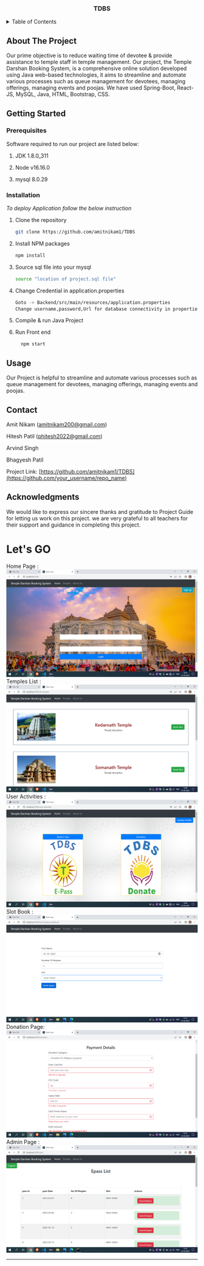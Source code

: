 
<div align="center">
  
  <h3 align="center">TDBS</h3>
</div>



<!-- TABLE OF CONTENTS -->
<details>
  <summary>Table of Contents</summary>
  <ol>
    <li>
      <a href="#about-the-project">About The Project</a>
    </li>
    <li>
      <a href="#getting-started">Getting Started</a>
      <ul>
        <li><a href="#prerequisites">Prerequisites</a></li>
        <li><a href="#installation">Installation</a></li>
      </ul>
    </li>
    <li><a href="#usage">Usage</a></li>
    <li><a href="#contact">Contact</a></li>
    <li><a href="#acknowledgments">Acknowledgments</a></li>
  </ol>
</details>



<!-- ABOUT THE PROJECT -->
## About The Project

Our prime objective is to reduce waiting time of devotee & provide assistance to temple staff in temple management.
Our project, the Temple Darshan Booking System, is a comprehensive online solution developed using Java web-based technologies, 
it aims to streamline and automate various processes such as queue management for devotees, managing offerings, managing events and poojas.
We have used Spring-Boot, React-JS, MySQL, Java, HTML, Bootstrap, CSS.




<!-- GETTING STARTED -->
## Getting Started


### Prerequisites

Software required to run our project are listed below:

1. JDK 1.8.0_311

2. Node v16.16.0

3. mysql 8.0.29

### Installation

_To deploy Application follow the below instruction_

1. Clone the repository
   ```sh
   git clone https://github.com/amitnikam1/TDBS
   ```
2. Install NPM packages
   ```sh
   npm install
   ```

3. Source sql file into your mysql
   ```sh
   source "location of project.sql file"
   ```
4. Change Credential in application.properties
   ```sh
   Goto -> Backend/src/main/resources/application.properties
   Change username,password,Url for database connectivity in properties
   ```
5. Compile  & run Java Project
6. Run Front end
   ```sh
     npm start
   ```
  


<!-- USAGE EXAMPLES -->
## Usage

Our Project is helpful to streamline and automate various processes such as queue management for devotees, managing offerings, managing events and poojas.


<!-- CONTACT -->
## Contact

Amit Nikam (amitnikam200@gmail.com)

Hitesh Patil (phitesh2022@gmail.com)

Arvind Singh

Bhagyesh Patil

Project Link: [https://github.com/amitnikam1/TDBS](https://github.com/your_username/repo_name)





<!-- ACKNOWLEDGMENTS -->
## Acknowledgments

We would like to express our sincere thanks and gratitude to Project Guide for letting us work on this project. we are very grateful to all teachers for their support and guidance in completing this project.


# Let's GO

Home Page : 
![Project Image1](Images/HomePage.png)
Temples List :
![Project Image1](Images/TemplePages.png)
User Activities :
![Project Image1](Images/UserActivities.png)
Slot Book :
![Project Image1](Images/SlotBook.png)
Donation Page:
![Project Image1](Images/Donation.png)
Admin Page :
![Project Image1](Images/AdminPage.png)


---
